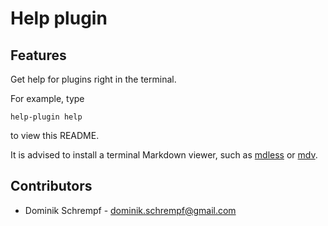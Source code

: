 # Help plugin

## Features

Get help for plugins right in the terminal.

For example, type

    help-plugin help

to view this README.

It is advised to install a terminal Markdown viewer, such as
[mdless](https://github.com/ttscoff/mdless/) or
[mdv](https://github.com/axiros/terminal_markdown_viewer).

## Contributors

- Dominik Schrempf - dominik.schrempf@gmail.com
